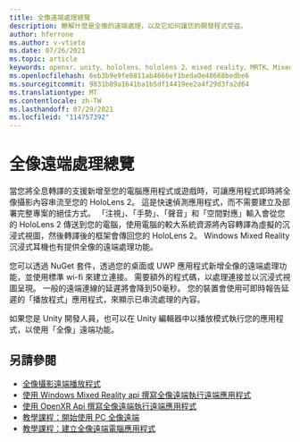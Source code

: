 ```yaml
---
title: 全像遠端處理總覽
description: 瞭解什麼是全像的遠端處理，以及它如何讓您的開發程式受益。
author: hferrone
ms.author: v-vtieto
ms.date: 07/26/2021
ms.topic: article
keywords: openxr、unity、hololens、hololens 2、mixed reality、MRTK、Mixed Reality 工具組、增強的現實、虛擬實境、混合現實耳機、學習、教學課程、快速入門、攝影遠端、桌面、預覽
ms.openlocfilehash: 6eb3b9e9fe8811ab4666ef1beda0e48668bedbe6
ms.sourcegitcommit: 9831b89a1641ba1b5df14419ee2a4f29d3fa2d64
ms.translationtype: MT
ms.contentlocale: zh-TW
ms.lasthandoff: 07/29/2021
ms.locfileid: "114757392"
---
```

# <a name="holographic-remoting-overview"></a>全像遠端處理總覽

當您將全息轉譯的支援新增至您的電腦應用程式或遊戲時，可讓應用程式即時將全像攝影內容串流至您的 HoloLens 2。 這是快速偵測應用程式，而不需要建立及部署完整專案的絕佳方式。 「注視」、「手勢」、「聲音」和「空間對應」輸入會從您的 HoloLens 2 傳送到您的電腦，使用電腦的較大系統資源將內容轉譯為虛擬的沉浸式視圖，然後轉譯後的框架會傳回您的 HoloLens 2。 Windows Mixed Reality 沉浸式耳機也有提供全像的遠端處理功能。

您可以透過 NuGet 套件，透過您的桌面或 UWP 應用程式新增全像的遠端處理功能，並使用標準 wi-fi 來建立連接。 需要額外的程式碼，以處理連接並以沉浸式視圖呈現。 一般的遠端連線的延遲將會降到50毫秒。 您的裝置會使用可即時報告延遲的「播放程式」應用程式，來顯示已串流處理的內容。

如果您是 Unity 開發人員，也可以在 Unity 編輯器中以播放模式執行您的應用程式，以使用「全像」遠端功能。

## <a name="see-also"></a>另請參閱
* [全像攝影遠端播放程式](holographic-remoting-player.md)
* [使用 Windows Mixed Reality api 撰寫全像遠端執行遠端應用程式](holographic-remoting-create-remote-wmr.md)
* [使用 OpenXR Api 撰寫全像遠端執行遠端應用程式](holographic-remoting-create-remote-openxr.md)
* [教學課程：開始使用 PC 全像遠端](../unity/tutorials/mr-learning-pc-holographic-remoting-01.md)
* [教學課程：建立全像遠端電腦應用程式](../unity/tutorials/mr-learning-pc-holographic-remoting-02.md)
